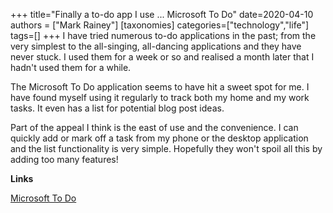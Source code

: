 +++
title="Finally a to-do app I use ... Microsoft To Do"
date=2020-04-10
authors = ["Mark Rainey"]
[taxonomies]
categories=["technology","life"]
tags=[]
+++
I have tried numerous to-do applications in the past; from the very simplest to the all-singing, all-dancing applications and they have never stuck. I used them for a week or so and realised a month later that I hadn't used them for a while.
<!-- more -->

The Microsoft To Do application seems to have hit a sweet spot for me. I have found myself using it regularly to track both my home and my work tasks. It even has a list for potential blog post ideas.

Part of the appeal I think is the east of use and the convenience. I can quickly add or mark off a task from my phone or the desktop application and the list functionality is very simple. Hopefully they won't spoil all this by adding too many features!

__Links__

[Microsoft To Do](https://todo.microsoft.com/tasks/)
